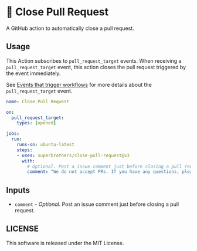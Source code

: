 # :no_entry_sign: Close Pull Request

A GitHub action to automatically close a pull request.

## Usage

This Action subscribes to `pull_request_target` events. When receiving a `pull_request_target` event, this action closes the pull request triggered by the event immediately.

See [Events that trigger workflows](https://docs.github.com/en/free-pro-team@latest/actions/reference/events-that-trigger-workflows#pull_request_target) for more details about the `pull_request_target` event.

```yaml
name: Close Pull Request

on:
  pull_request_target:
    types: [opened]

jobs:
  run:
    runs-on: ubuntu-latest
    steps:
    - uses: superbrothers/close-pull-request@v3
      with:
        # Optional. Post a issue comment just before closing a pull request.
        comment: "We do not accept PRs. If you have any questions, please feel free to contact us."
```

## Inputs

- `comment` - *Optional*. Post an issue comment just before closing a pull request.

## LICENSE

This software is released under the MIT License.
